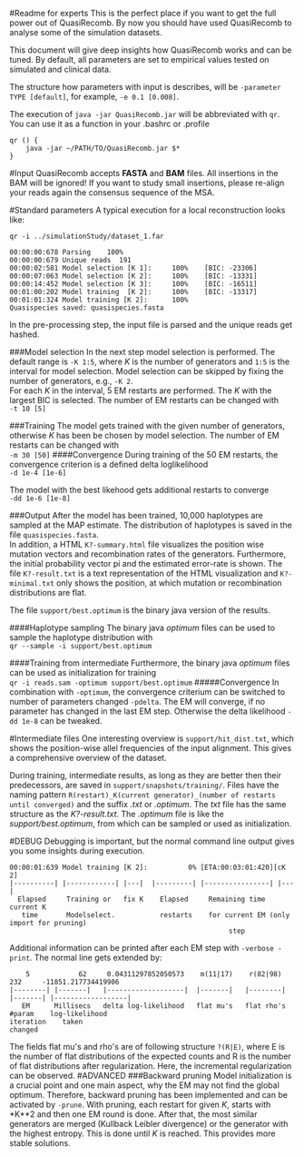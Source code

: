 #Readme for experts
This is the perfect place if you want to get the full power out of QuasiRecomb. By now you should have used QuasiRecomb to analyse some of the simulation datasets.

This document will give deep insights how QuasiRecomb works and can be tuned. By default, all parameters are set to empirical values tested on simulated and clinical data.

The structure how parameters with input is describes, will be `-parameter TYPE [default]`, for example, `-e 0.1 [0.008]`.

The execution of `java -jar QuasiRecomb.jar` will be abbreviated with `qr`. You can use it as a function in your .bashrc or .profile 

````
qr () { 
    java -jar ~/PATH/TO/QuasiRecomb.jar $*
}
````

#Input
QuasiRecomb accepts **FASTA** and **BAM** files. All insertions in the BAM will be ignored! If you want to study small insertions, please re-align your reads again the consensus sequence of the MSA.

#Standard parameters
A typical execution for a local reconstruction looks like:

````
qr -i ../simulationStudy/dataset_1.far 

00:00:00:678 Parsing    100%
00:00:00:679 Unique reads  191
00:00:02:581 Model selection [K 1]:     100%    [BIC: -23306]
00:00:07:063 Model selection [K 2]:     100%    [BIC: -13331]
00:00:14:452 Model selection [K 3]:     100%    [BIC: -16511]
00:01:00:202 Model training  [K 2]:     100%    [BIC: -13317]
00:01:01:324 Model training [K 2]:      100%
Quasispecies saved: quasispecies.fasta            
````
In the pre-processing step, the input file is parsed and the unique reads get hashed.

###Model selection
In the next step model selection is performed. The default range is `-K 1:5`, where *K* is the number of generators and `1:5` is the interval for model selection. Model selection can be skipped by fixing the number of generators, e.g., `-K 2`.  
For each *K* in the interval, 5 EM restarts are performed. The *K* with the largest BIC is selected. The number of EM restarts can be changed with  
`-t 10 [5]`

###Training
The model gets trained with the given number of generators, otherwise *K* has been be chosen by model selection. The number of EM restarts can be changed with   
`-m 30 [50]`
####Convergence
During training of the 50 EM restarts, the convergence criterion is a defined delta loglikelihood  
`-d 1e-4 [1e-6]`

The model with the best likehood gets additional restarts to converge  
`-dd 1e-6 [1e-8]`

###Output
After the model has been trained, 10,000 haplotypes are sampled at the MAP estimate. The distribution of haplotypes is saved in the file `quasispecies.fasta`.  
In addition, a HTML `K?-summary.html` file  visualizes the position wise mutation vectors and recombination rates of the generators. Furthermore, the initial probability vector pi and the estimated error-rate is shown. The file `K?-result.txt` is a text representation of the HTML visualization and `K?-minimal.txt` only shows the position, at which mutation or recombination distributions are flat.

The file `support/best.optimum` is the binary java version of the results. 

####Haplotype sampling
The binary java *optimum* files can be used to sample the haplotype distribution with  
`qr --sample -i support/best.optimum`

####Training from intermediate
Furthermore, the binary java *optimum* files can be used as initialization for training  
`qr -i reads.sam -optimum support/best.optimum`
#####Convergence
In combination with `-optimum`, the convergence criterium can be switched to number of parameters changed `-pdelta`. The EM will converge, if no parameter has changed in the last EM step. Otherwise the delta likelihood `-dd 1e-8` can be tweaked.

#Intermediate files
One interesting overview is `support/hit_dist.txt`, which shows the position-wise allel frequencies of the input alignment. This gives a comprehensive overview of the dataset.

During training, intermediate results, as long as they are better then their predecessors, are saved in `support/snapshots/training/`. Files have the naming pattern `R(restart)_K(current generator)_(number of restarts until converged)` and the suffix *.txt* or *.optimum*. The *txt* file has the same structure as the *K?-result.txt*. The *.optimum* file is like the *support/best.optimum*, from which can be sampled or used as initialization.

#DEBUG
Debugging is important, but the normal command line output gives you some insights during execution.  
````
00:00:01:639 Model training [K 2]:          0% [ETA:00:03:01:420][cK 2]
|----------| |------------| |---|  |---------| |----------------| |---|
  Elapsed     Training or   fix K    Elapsed     Remaining time    current K
   time       Modelselect.           restarts    for current EM (only import for pruning)
                                                      step
`````

Additional information can be printed after each EM step with `-verbose -print`. The normal line gets extended by:
````
    5            62     0.04311297852050573    m(11|17)    r(82|98)     232     -11851.217734419906
|--------| |-------|   |-------------------|  |-------|   |--------|  |-------| |------------------|  
   EM      Millisecs   delta log-likelihood   flat mu's   flat rho's   #param    log-likelihood
iteration    taken                                                     changed
````
The fields flat mu's and rho's are of following structure `?(R|E)`, where E is the number of flat distributions of the expected counts and R is the number of flat distributions after regularization. Here, the incremental regularization can be observed.
#ADVANCED
###Backward pruning
Model initialization is a crucial point and one main aspect, why the EM may not find the global optimum. Therefore, backward pruning has been implemented and can be activated by `-prune`. With pruning, each restart for given *K*, starts with *K**2 and then one EM round is done. After that, the most similar generators are merged (Kullback Leibler divergence) or the generator with the highest entropy. This is done until *K* is reached. This provides more stable solutions.
